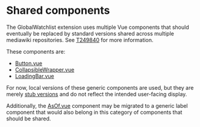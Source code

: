 # Shared components

The GlobalWatchlist extension uses multiple Vue components that should eventually be replaced by
standard versions shared across multiple mediawiki repositories.
See [T249840](https://phabricator.wikimedia.org/T249840) for more information.

These components are:

* [Button.vue](./Button.vue)
* [CollapsibleWrapper.vue](./CollapsibleWrapper.vue)
* [LoadingBar.vue](./LoadingBar.vue)

For now, local versions of these generic components are used, but they are merely
[stub versions](https://en.wikipedia.org/wiki/Method_stub) and do not reflect the intended
user-facing display.

Additionally, the [AsOf.vue](./../AsOf.vue) component may be migrated to a generic label component
that would also belong in this category of components that should be shared.

